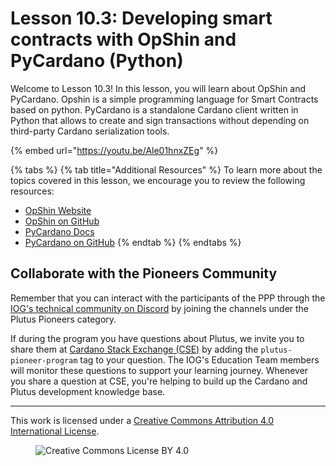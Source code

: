 # Lesson 10.3: Developing smart contracts with OpShin and PyCardano (Python)

Welcome to Lesson 10.3! In this lesson, you will learn about OpShin and PyCardano. Opshin is a simple programming language for Smart Contracts based on python. PyCardano is a standalone Cardano client written in Python that allows to create and sign transactions without depending on third-party Cardano serialization tools.

{% embed url="https://youtu.be/Ale01hnxZEg" %}

{% tabs %}
{% tab title="Additional Resources" %}
To learn more about the topics covered in this lesson, we encourage you to review the following resources:

* [OpShin Website](https://opshin.opshin.dev/opshin/)
* [OpShin on GitHub](https://github.com/OpShin/opshin)
* [PyCardano Docs](https://pycardano.readthedocs.io/en/latest/)
* [PyCardano on GitHub](https://github.com/Python-Cardano/pycardano)
{% endtab %}
{% endtabs %}

## Collaborate with the Pioneers Community

Remember that you can interact with the participants of the PPP through the [IOG's technical community on Discord](https://discord.gg/inputoutput) by joining the channels under the Plutus Pioneers category.

If during the program you have questions about Plutus, we invite you to share them at [Cardano Stack Exchange (CSE)](https://cardano.stackexchange.com/) by adding the `plutus-pioneer-program` tag to your question. The IOG's Education Team members will monitor these questions to support your learning journey. Whenever you share a question at CSE, you're helping to build up the Cardano and Plutus development knowledge base.

---

This work is licensed under a [Creative Commons Attribution 4.0 International License](http://creativecommons.org/licenses/by/4.0/).

<figure><img src="https://i.creativecommons.org/l/by/4.0/88x31.png" alt="Creative Commons License BY 4.0"></figure>